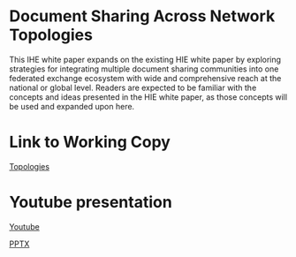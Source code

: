 # Document Sharing Across Network Topologies

This IHE white paper expands on the existing HIE white paper by exploring strategies for integrating multiple document sharing communities into one federated exchange ecosystem with wide and comprehensive reach at the national or global level. Readers are expected to be familiar with the concepts and ideas presented in the HIE white paper, as those concepts will be used and expanded upon here. 

# Link to Working Copy

[Topologies](topologies.md)

# Youtube presentation

[Youtube](https://youtu.be/4nwgg9m2GNI)

[PPTX](https://github.com/IHE/IT-Infrastructure/blob/master/Presentations/Topologies-Public-Comment.pptx)

